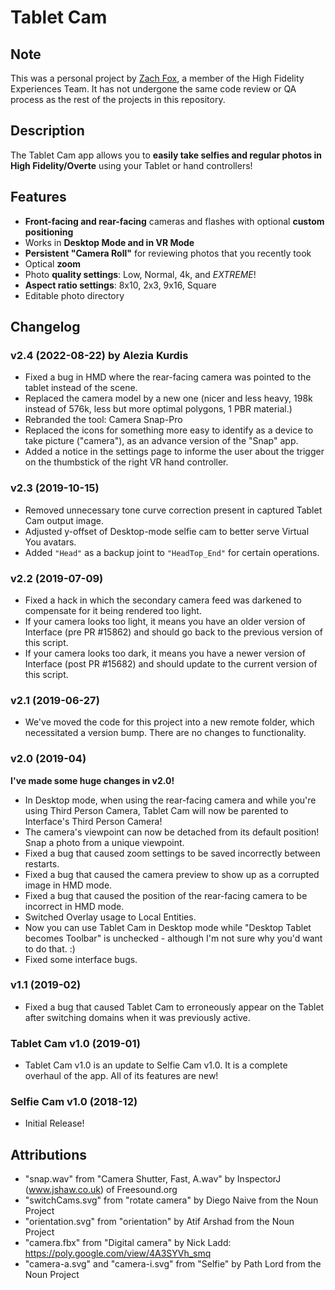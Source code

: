 # Tablet Cam

## Note

This was a personal project by [Zach Fox](https://github.com/zfox23/), a member of the High Fidelity Experiences Team. It has not undergone the same code review or QA process as the rest of the projects in this repository.

## Description

The Tablet Cam app allows you to **easily take selfies and regular photos in High Fidelity/Overte** using your Tablet or hand controllers!

## Features

- **Front-facing and rear-facing** cameras and flashes with optional **custom positioning**
- Works in **Desktop Mode and in VR Mode**
- **Persistent "Camera Roll"** for reviewing photos that you recently took
- Optical **zoom**
- Photo **quality settings**: Low, Normal, 4k, and _EXTREME_!
- **Aspect ratio settings**: 8x10, 2x3, 9x16, Square
- Editable photo directory

## Changelog

### v2.4 (2022-08-22) by Alezia Kurdis  

- Fixed a bug in HMD where the rear-facing camera was pointed to the tablet instead of the scene.  
- Replaced the camera model by a new one (nicer and less heavy, 198k instead of 576k, less but more optimal polygons, 1 PBR material.)  
- Rebranded the tool: Camera Snap-Pro  
- Replaced the icons for something more easy to identify as a device to take picture ("camera"), as an advance version of the "Snap" app.  
- Added a notice in the settings page to informe the user about the trigger on the thumbstick of the right VR hand controller.

### v2.3 (2019-10-15)

- Removed unnecessary tone curve correction present in captured Tablet Cam output image.
- Adjusted y-offset of Desktop-mode selfie cam to better serve Virtual You avatars.
- Added `"Head"` as a backup joint to `"HeadTop_End"` for certain operations.

### v2.2 (2019-07-09)

- Fixed a hack in which the secondary camera feed was darkened to compensate for it being rendered too light.
- If your camera looks too light, it means you have an older version of Interface (pre PR #15862) and should go back to the previous version of this script.
- If your camera looks too dark, it means you have a newer version of Interface (post PR #15682) and should update to the current version of this script.

### v2.1 (2019-06-27)

- We've moved the code for this project into a new remote folder, which necessitated a version bump. There are no changes to functionality.

### v2.0 (2019-04)

**I've made some huge changes in v2.0!**

- In Desktop mode, when using the rear-facing camera and while you're using Third Person Camera, Tablet Cam will now be parented to Interface's Third Person Camera!
- The camera's viewpoint can now be detached from its default position! Snap a photo from a unique viewpoint.
- Fixed a bug that caused zoom settings to be saved incorrectly between restarts.
- Fixed a bug that caused the camera preview to show up as a corrupted image in HMD mode.
- Fixed a bug that caused the position of the rear-facing camera to be incorrect in HMD mode.
- Switched Overlay usage to Local Entities.
- Now you can use Tablet Cam in Desktop mode while "Desktop Tablet becomes Toolbar" is unchecked - although I'm not sure why you'd want to do that. :)
- Fixed some interface bugs.

### v1.1 (2019-02)

- Fixed a bug that caused Tablet Cam to erroneously appear on the Tablet after switching domains when it was previously active.

### Tablet Cam v1.0 (2019-01)

- Tablet Cam v1.0 is an update to Selfie Cam v1.0. It is a complete overhaul of the app. All of its features are new!

### Selfie Cam v1.0 (2018-12)

- Initial Release!

## Attributions
- "snap.wav" from "Camera Shutter, Fast, A.wav" by InspectorJ (www.jshaw.co.uk) of Freesound.org
- "switchCams.svg" from "rotate camera" by Diego Naive from the Noun Project
- "orientation.svg" from "orientation" by Atif Arshad from the Noun Project
- "camera.fbx" from "Digital camera" by Nick Ladd: https://poly.google.com/view/4A3SYVh_smq
- "camera-a.svg" and "camera-i.svg" from "Selfie" by Path Lord from the Noun Project